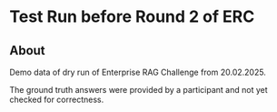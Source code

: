 # Test Run before Round 2 of ERC

## About
Demo data of dry run of Enterprise RAG Challenge from 20.02.2025.

The ground truth answers were provided by a participant and not yet checked for correctness.
